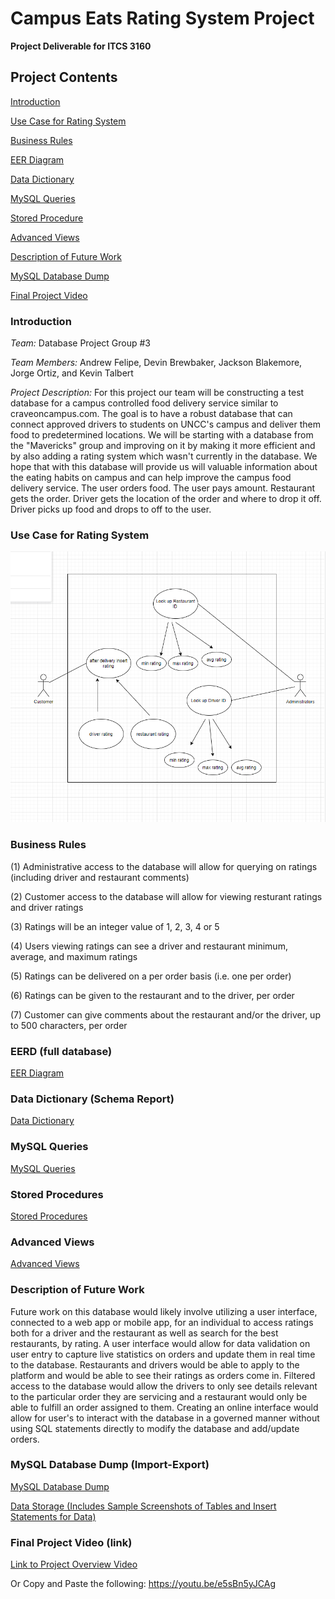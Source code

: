 # Campus Eats Rating System Project

**Project Deliverable for ITCS 3160**

## Project Contents

[Introduction](#introduction)

[Use Case for Rating System](#use_case)

[Business Rules](#business_rules)

[EER Diagram](#eer_diagram)

[Data Dictionary](#data_dictionary)

[MySQL Queries](#mysql)

[Stored Procedure](#stored_procedures)

[Advanced Views](#advanced_views)

[Description of Future Work](#future_description)

[MySQL Database Dump](#sql_dump)

[Final Project Video](#final_video)

<a name="introduction"></a> 

### Introduction
*Team:*  Database Project Group #3

*Team Members:*  Andrew Felipe, Devin Brewbaker, Jackson Blakemore, Jorge Ortiz, and Kevin Talbert

*Project Description:*  For this project our team will be constructing a test database for a campus controlled food delivery service similar to craveoncampus.com.
The goal is to have a robust database that can connect approved drivers to students on UNCC's campus and deliver them food to predetermined locations. 
We will be starting with a database from the "Mavericks" group and improving on it by making it more efficient and by also adding a rating system which 
wasn't currently in the database. We hope that with this database will provide us will valuable information about the eating habits on campus and can help improve
the campus food delivery service. The user orders food. The user pays amount. Restaurant gets the order. Driver gets the location of the order and where to drop it off. Driver picks up food and drops to off to the user. 

<a name="use_case"></a> 

### Use Case for Rating System

![image](Rating-System/Use%20Case%20Diagrams/Use-Case-Diagrams.png)

<a name="business_rules"></a> 

### Business Rules

(1) Administrative access to the database will allow for querying on ratings (including driver and restaurant comments)

(2) Customer access to the database will allow for viewing resturant ratings and driver ratings

(3) Ratings will be an integer value of 1, 2, 3, 4 or 5

(4) Users viewing ratings can see a driver and restaurant minimum, average, and maximum ratings

(5) Ratings can be delivered on a per order basis (i.e. one per order)

(6) Ratings can be given to the restaurant and to the driver, per order

(7) Customer can give comments about the restaurant and/or the driver, up to 500 characters, per order

<a name="eer_diagram"></a> 

### EERD (full database)

[EER Diagram](Rating-System/EER%20Diagram/EER%20Diagram%20(updated).pdf)

<a name="data_dictionary"></a> 

### Data Dictionary (Schema Report)

[Data Dictionary](Rating-System/Data%20Dictionary/DataDictionary_Campus_Eats_Ratings.pdf)

<a name="mysql"></a> 

### MySQL Queries

[MySQL Queries](Rating-System/Use%20Case%20Statements/UseCaseStatements-Rating.sql)

<a name="stored_procedures"></a> 

### Stored Procedures

[Stored Procedures](Rating-System/Stored%20Procedures)

<a name="advanced_views"></a> 

### Advanced Views

[Advanced Views](Rating-System/Advanced%20Views%20Queries)

<a name="future_description"></a> 

### Description of Future Work

Future work on this database would likely involve utilizing a user interface, connected to a web app or mobile app, for an individual to access ratings both for a driver and the restaurant as well as search for the best restaurants, by rating. A user interface would allow for data validation on user entry to capture live statistics on orders and update them in real time to the database. Restaurants and drivers would be able to apply to the platform and would be able to see their ratings as orders come in. Filtered access to the database would allow the drivers to only see details relevant to the particular order they are servicing and a restaurant would only be able to fulfill an order assigned to them. Creating an online interface would allow for user's to interact with the database in a governed manner without using SQL statements directly to modify the database and add/update orders.

<a name="sql_dump"></a> 

### MySQL Database Dump (Import-Export)

[MySQL Database Dump](Rating-System/SQL%20Database%20Dump%20(Import-Export)/Campus_Eats_Ratings_DB.sql)

[Data Storage (Includes Sample Screenshots of Tables and Insert Statements for Data)](Rating-System/SQL%20Database%20Dump%20(Import-Export)/Data%20Store)

<a name="final_video"></a> 

### Final Project Video (link)

[Link to Project Overview Video](https://youtu.be/e5sBn5yJCAg)

Or Copy and Paste the following: https://youtu.be/e5sBn5yJCAg

